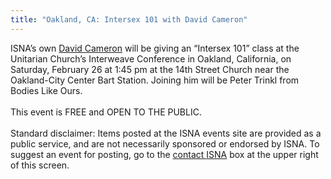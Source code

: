 ```yaml
---
title: "Oakland, CA: Intersex 101 with David Cameron"
---
```


<span class="caps">ISNA</span>&#8217;s own [David Cameron][1] will be giving an &#8220;Intersex 101&#8221; class at the Unitarian Church&#8217;s Interweave Conference in Oakland, California, on Saturday, February 26 at 1:45 pm at the 14th Street Church near the Oakland-City Center Bart Station. Joining him will be Peter Trinkl from Bodies Like Ours.<br><br>This event is <span class="caps">FREE</span> and <span class="caps">OPEN</span> TO <span class="caps">THE</span> <span class="caps">PUBLIC</span>.<br><br>Standard disclaimer: Items posted at the <span class="caps">ISNA</span> events site are provided as a public service, and are not necessarily sponsored or endorsed by <span class="caps">ISNA</span>. To suggest an event for posting, go to the [contact <span class="caps">ISNA</span>][2] box at the upper right of this screen.

 [1]: /about/cameron
 [2]: /about/contact